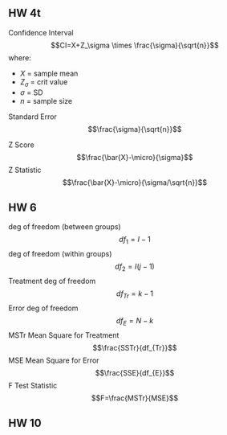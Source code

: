 ## HW 4t
Confidence Interval
$$CI=X+Z_\sigma \times \frac{\sigma}{\sqrt{n}}$$
where:
- $X$ = sample mean
- $Z_\sigma$ = crit value
- $\sigma$ = SD
- $n$ = sample size

Standard Error
$$\frac{\sigma}{\sqrt{n}}$$

Z Score
$$\frac{\bar{X}-\micro}{\sigma}$$
Z Statistic
$$\frac{\bar{X}-\micro}{\sigma/\sqrt{n}}$$

## HW 6
deg of freedom (between groups) $$df_{1}=I-1$$
deg of freedom (within groups)$$df_{2}=I(j-1)$$
Treatment deg of freedom $$df_{Tr}=k-1$$
Error deg of freedom $$df_{E}=N-k$$
MSTr Mean Square for Treatment
$$\frac{SSTr}{df_{Tr}}$$
MSE Mean Square for Error
$$\frac{SSE}{df_{E}}$$
F Test Statistic
$$F=\frac{MSTr}{MSE}$$

## HW 10